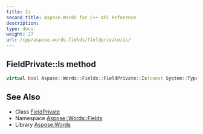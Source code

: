 ```yaml
---
title: Is
second_title: Aspose.Words for C++ API Reference
description: 
type: docs
weight: 27
url: /cpp/aspose.words.fields/fieldprivate/is/
---
```

## FieldPrivate::Is method




```cpp
virtual bool Aspose::Words::Fields::FieldPrivate::Is(const System::TypeInfo &target) const override
```

## See Also

* Class [FieldPrivate](../)
* Namespace [Aspose::Words::Fields](../../)
* Library [Aspose.Words](../../../)
